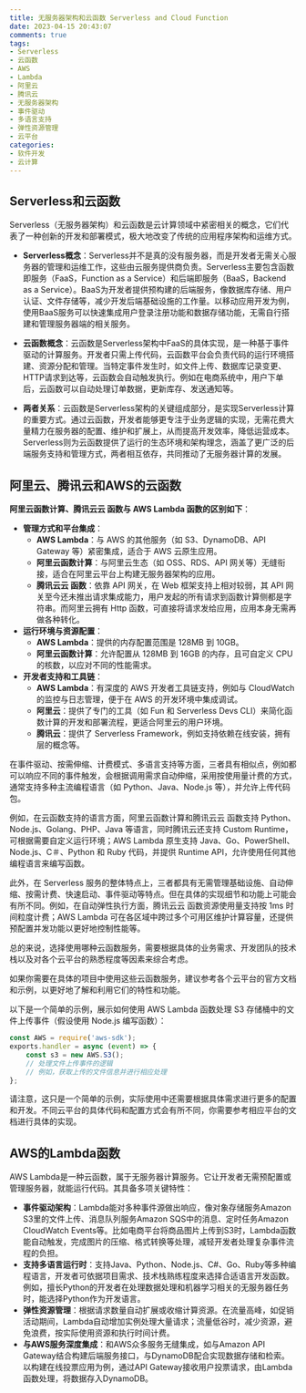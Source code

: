```yaml
---
title: 无服务器架构和云函数 Serverless and Cloud Function
date: 2023-04-15 20:43:07
comments: true
tags:
- Serverless
- 云函数
- AWS
- Lambda
- 阿里云
- 腾讯云
- 无服务器架构
- 事件驱动
- 多语言支持
- 弹性资源管理
- 云平台
categories:
- 软件开发
- 云计算
---
```


## Serverless和云函数

Serverless（无服务器架构）和云函数是云计算领域中紧密相关的概念，它们代表了一种创新的开发和部署模式，极大地改变了传统的应用程序架构和运维方式。

- **Serverless概念**：Serverless并不是真的没有服务器，而是开发者无需关心服务器的管理和运维工作，这些由云服务提供商负责。Serverless主要包含函数即服务（FaaS，Function as a Service）和后端即服务（BaaS，Backend as a Service）。BaaS为开发者提供预构建的后端服务，像数据库存储、用户认证、文件存储等，减少开发后端基础设施的工作量。以移动应用开发为例，使用BaaS服务可以快速集成用户登录注册功能和数据存储功能，无需自行搭建和管理服务器端的相关服务。

- **云函数概念**：云函数是Serverless架构中FaaS的具体实现，是一种基于事件驱动的计算服务。开发者只需上传代码，云函数平台会负责代码的运行环境搭建、资源分配和管理。当特定事件发生时，如文件上传、数据库记录变更、HTTP请求到达等，云函数会自动触发执行。例如在电商系统中，用户下单后，云函数可以自动处理订单数据，更新库存、发送通知等。

- **两者关系**：云函数是Serverless架构的关键组成部分，是实现Serverless计算的重要方式。通过云函数，开发者能够更专注于业务逻辑的实现，无需花费大量精力在服务器的配置、维护和扩展上，从而提高开发效率，降低运营成本。Serverless则为云函数提供了运行的生态环境和架构理念，涵盖了更广泛的后端服务支持和管理方式，两者相互依存，共同推动了无服务器计算的发展。 


## 阿里云、腾讯云和AWS的云函数

**阿里云函数计算、腾讯云云 函数与 AWS Lambda 函数的区别如下**：

- **管理方式和平台集成**：
    - **AWS Lambda**：与 AWS 的其他服务（如 S3、DynamoDB、API Gateway 等）紧密集成，适合于 AWS 云原生应用。
    - **阿里云函数计算**：与阿里云生态（如 OSS、RDS、API 网关等）无缝衔接，适合在阿里云平台上构建无服务器架构的应用。
    - **腾讯云云 函数**：依靠 API 网关，在 Web 框架支持上相对较弱，其 API 网关至今还未推出请求集成能力，用户发起的所有请求到函数计算侧都是字符串。而阿里云拥有 Http 函数，可直接将请求发给应用，应用本身无需再做各种转化。
- **运行环境与资源配置**：
    - **AWS Lambda**：提供的内存配置范围是 128MB 到 10GB。
    - **阿里云函数计算**：允许配置从 128MB 到 16GB 的内存，且可自定义 CPU 的核数，以应对不同的性能需求。
- **开发者支持和工具链**：
    - **AWS Lambda**：有深度的 AWS 开发者工具链支持，例如与 CloudWatch 的监控与日志管理，便于在 AWS 的开发环境中集成调试。
    - **阿里云**：提供了专门的工具（如 Fun 和 Serverless Devs CLI）来简化函数计算的开发和部署流程，更适合阿里云的用户环境。
    - **腾讯云**：提供了 Serverless Framework，例如支持依赖在线安装，拥有层的概念等。

在事件驱动、按需伸缩、计费模式、多语言支持等方面，三者具有相似点，例如都可以响应不同的事件触发，会根据调用需求自动伸缩，采用按使用量计费的方式，通常支持多种主流编程语言（如 Python、Java、Node.js 等），并允许上传代码包。

例如，在云函数支持的语言方面，阿里云函数计算和腾讯云云 函数支持 Python、Node.js、Golang、PHP、Java 等语言，同时腾讯云还支持 Custom Runtime，可根据需要自定义运行环境；AWS Lambda 原生支持 Java、Go、PowerShell、Node.js、C＃、Python 和 Ruby 代码，并提供 Runtime API，允许使用任何其他编程语言来编写函数。

此外，在 Serverless 服务的整体特点上，三者都具有无需管理基础设施、自动伸缩、按需计费、快速启动、事件驱动等特点。但在具体的实现细节和功能上可能会有所不同。例如，在自动弹性执行方面，腾讯云云 函数资源使用量支持按 1ms 时间粒度计费；AWS Lambda 可在各区域中跨过多个可用区维护计算容量，还提供预配置并发功能以更好地控制性能等。

总的来说，选择使用哪种云函数服务，需要根据具体的业务需求、开发团队的技术栈以及对各个云平台的熟悉程度等因素来综合考虑。

如果你需要在具体的项目中使用这些云函数服务，建议参考各个云平台的官方文档和示例，以更好地了解和利用它们的特性和功能。

以下是一个简单的示例，展示如何使用 AWS Lambda 函数处理 S3 存储桶中的文件上传事件（假设使用 Node.js 编写函数）：

```javascript
const AWS = require('aws-sdk'); 
exports.handler = async (event) => { 
    const s3 = new AWS.S3(); 
    // 处理文件上传事件的逻辑 
    // 例如，获取上传的文件信息并进行相应处理 
};
``` 

请注意，这只是一个简单的示例，实际使用中还需要根据具体需求进行更多的配置和开发。不同云平台的具体代码和配置方式会有所不同，你需要参考相应平台的文档进行具体的实现。

## AWS的Lambda函数

AWS Lambda是一种云函数，属于无服务器计算服务。它让开发者无需预配置或管理服务器，就能运行代码。其具备多项关键特性：
- **事件驱动架构**：Lambda能对多种事件源做出响应，像对象存储服务Amazon S3里的文件上传、消息队列服务Amazon SQS中的消息、定时任务Amazon CloudWatch Events等。比如电商平台将商品图片上传到S3时，Lambda函数能自动触发，完成图片的压缩、格式转换等处理，减轻开发者处理复杂事件流程的负担。
- **支持多语言运行时**：支持Java、Python、Node.js、C#、Go、Ruby等多种编程语言，开发者可依据项目需求、技术栈熟练程度来选择合适语言开发函数。例如，擅长Python的开发者在处理数据处理和机器学习相关的无服务器任务时，能选择Python作为开发语言。
- **弹性资源管理**：根据请求数量自动扩展或收缩计算资源。在流量高峰，如促销活动期间，Lambda自动增加实例处理大量请求；流量低谷时，减少资源，避免浪费，按实际使用资源和执行时间计费。
- **与AWS服务深度集成**：和AWS众多服务无缝集成，如与Amazon API Gateway结合构建后端服务接口，与DynamoDB配合实现数据存储和检索。以构建在线投票应用为例，通过API Gateway接收用户投票请求，由Lambda函数处理，将数据存入DynamoDB。 


